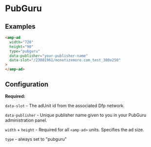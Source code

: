 <!---
Copyright 2018 The AMP HTML Authors. All Rights Reserved.

Licensed under the Apache License, Version 2.0 (the "License");
you may not use this file except in compliance with the License.
You may obtain a copy of the License at

      http://www.apache.org/licenses/LICENSE-2.0

Unless required by applicable law or agreed to in writing, software
distributed under the License is distributed on an "AS-IS" BASIS,
WITHOUT WARRANTIES OR CONDITIONS OF ANY KIND, either express or implied.
See the License for the specific language governing permissions and
limitations under the License.
-->

# PubGuru

## Examples

```html
<amp-ad
  width="728"
  height="90"
  type="pubguru"
  data-publisher="your-publisher-name"
  data-slot="/23081961/monetizemore.com_test_300x250"
>
</amp-ad>
```

## Configuration

**Required:**

`data-slot` - The adUnit id from the associated Dfp network.

`data-publisher` - Unique publisher name given to you in your PubGuru administration panel.

`width` + `height` - Required for all `<amp-ad>` units. Specifies the ad size.

`type` - always set to "pubguru"
